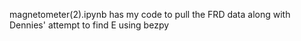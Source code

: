 magnetometer(2).ipynb has my code to pull the FRD data along with Dennies' attempt to find E using bezpy
